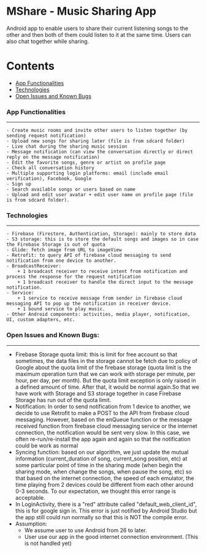 # MShare - Music Sharing App

Android app to enable users to share their current listening songs to the other and then both of them could listen to it at the same time. Users can also chat together while sharing. 

Contents
========

* [App Functionalities](#app-functionalities)
* [Technologies](#technologies)
* [Open Issues and Known Bugs](#open-issues-and-known-bugs)

### App Functionalities
---

	- Create music rooms and invite other users to listen together (by sending request notification)
	- Upload new songs for sharing later (file is from sdcard folder)
	- Live chat during the sharing music session
	- Message notification (can view the conversation directly or direct reply on the message notification)
	- Edit the favorite songs, genre or artist on profile page
	- Check all conversation history
	- Multiple supporting login platforms: email (include email verification), Facebook, Google
	- Sign up
	- Search available songs or users based on name 
	- Upload and edit user avatar + edit user name on profile page (file is from sdcard folder).

### Technologies
---

	- Firebase (Firestore, Authentication, Storage): mainly to store data
	- S3 storage: this is to store the default songs and images so in case the Firebase Storage is out of quota
	- Glide: fetch image from URL to imageView
	- Retrofit: to query API of firebase cloud messaging to send notification from one device to another.
	- BroadcastReceiver:
		+ 1 broadcast receiver to receive intent from notification and process the response for the request notification
		+ 1 broadcast receiver to handle the direct input to the message notification.
	- Service:
		+ 1 service to receive message from sender in firebase cloud messaging API to pop up the notification in receiver device.
		+ 1 bound service to play music.
	- Other Android components: activities, media player, notification, UI, custom adapters, etc.

### Open Issues and Known Bugs:
---
  - Firebase Storage quota limit: this is limit for free account so that sometimes, the data files in the storage cannot be fetch due to policy of Google about
    the quota limit of the firebase storage (quota limit is the maximum operation turn that we can work with storage per minute, per hour, per day, per month).
    But the quota limit exception is only raised in a defined amount of time. After that, it would be normal again.So that we have work with Storage and S3 storage together
    in case Firebase Storage has run out of the quota limit.
  - Notification: In order to send notification from 1 device to another, we decide to use Retrofit to make a POST to the API from firebase cloud messaging. However,
    based on the enQueue function or the message received function from firebase cloud messaging service or the internet connection, the notification would be sent very slow. 
    In this case, we often re-run/re-install the app again and again so that the notification could be work as normal
  - Syncing function: based on our algorithm, we just update the mutual information (current_duration of song, current_song position, etc) at some particular point
    of time in the sharing mode (when begin the sharing mode, when change the songs, when pause the song, etc) so that based on the internet connection, the speed of each emulator, the time playing from 2 devices could be different from each other around 0-3 seconds. To our expectation, we thought this error range is acceptable.
  - In LoginActivity, there is a "red" attribute called "default_web_client_id", this is for google sign in. This error is just notified by Android Studio but the app still could run normally so that this is NOT the compile error.
 - Assumption: 
      + We assume user to use Android from 26 to later.
      + User use our app in the good internet connection environment. (This is not handled yet)

